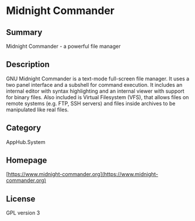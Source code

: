 # Midnight Commander

## Summary

Midnight Commander - a powerful file manager

## Description

GNU Midnight Commander is a text-mode full-screen file manager. It uses a two panel interface and a subshell for command execution. It includes an internal editor with syntax highlighting and an internal viewer with support for binary files. Also included is Virtual Filesystem (VFS), that allows files on remote systems (e.g. FTP, SSH servers) and files inside archives to be manipulated like real files. 

## Category

AppHub.System

## Homepage

[https://www.midnight-commander.org](https://www.midnight-commander.org)

## License

GPL version 3
